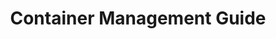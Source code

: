 ---
slug: container-guide
title: Container Management Guide
authors: [asterisk]
tags: [containers, settings, blend-settings, new-user]
---